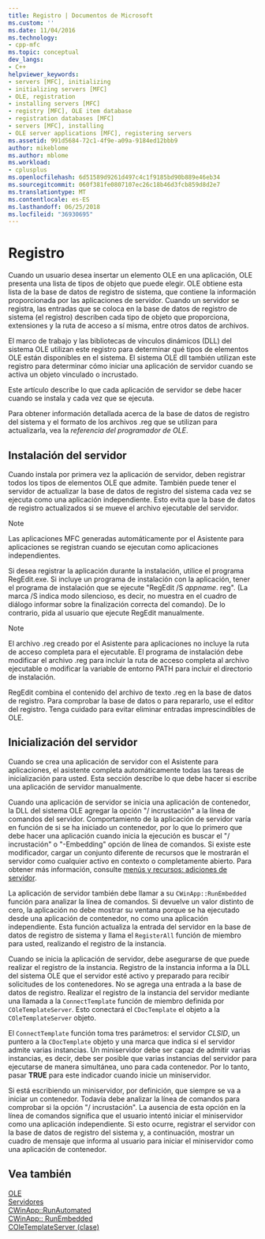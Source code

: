 ```yaml
---
title: Registro | Documentos de Microsoft
ms.custom: ''
ms.date: 11/04/2016
ms.technology:
- cpp-mfc
ms.topic: conceptual
dev_langs:
- C++
helpviewer_keywords:
- servers [MFC], initializing
- initializing servers [MFC]
- OLE, registration
- installing servers [MFC]
- registry [MFC], OLE item database
- registration databases [MFC]
- servers [MFC], installing
- OLE server applications [MFC], registering servers
ms.assetid: 991d5684-72c1-4f9e-a09a-9184ed12bbb9
author: mikeblome
ms.author: mblome
ms.workload:
- cplusplus
ms.openlocfilehash: 6d51589d9261d497c4c1f9185bd90b889e46eb34
ms.sourcegitcommit: 060f381fe0807107ec26c18b46d3fcb859d8d2e7
ms.translationtype: MT
ms.contentlocale: es-ES
ms.lasthandoff: 06/25/2018
ms.locfileid: "36930695"
---
```

# <a name="registration"></a>Registro
Cuando un usuario desea insertar un elemento OLE en una aplicación, OLE presenta una lista de tipos de objeto que puede elegir. OLE obtiene esta lista de la base de datos de registro de sistema, que contiene la información proporcionada por las aplicaciones de servidor. Cuando un servidor se registra, las entradas que se coloca en la base de datos de registro de sistema (el registro) describen cada tipo de objeto que proporciona, extensiones y la ruta de acceso a sí misma, entre otros datos de archivos.  
  
 El marco de trabajo y las bibliotecas de vínculos dinámicos (DLL) del sistema OLE utilizan este registro para determinar qué tipos de elementos OLE están disponibles en el sistema. El sistema OLE dll también utilizan este registro para determinar cómo iniciar una aplicación de servidor cuando se activa un objeto vinculado o incrustado.  
  
 Este artículo describe lo que cada aplicación de servidor se debe hacer cuando se instala y cada vez que se ejecuta.  
  
 Para obtener información detallada acerca de la base de datos de registro del sistema y el formato de los archivos .reg que se utilizan para actualizarla, vea la *referencia del programador de OLE*.  
  
##  <a name="_core_server_installation"></a> Instalación del servidor  
 Cuando instala por primera vez la aplicación de servidor, deben registrar todos los tipos de elementos OLE que admite. También puede tener el servidor de actualizar la base de datos de registro del sistema cada vez se ejecuta como una aplicación independiente. Esto evita que la base de datos de registro actualizados si se mueve el archivo ejecutable del servidor.  
  
> [!NOTE]
>  Las aplicaciones MFC generadas automáticamente por el Asistente para aplicaciones se registran cuando se ejecutan como aplicaciones independientes.  
  
 Si desea registrar la aplicación durante la instalación, utilice el programa RegEdit.exe. Si incluye un programa de instalación con la aplicación, tener el programa de instalación que se ejecute "RegEdit /S *appname*. reg". (La marca /S indica modo silencioso, es decir, no muestra en el cuadro de diálogo informar sobre la finalización correcta del comando). De lo contrario, pida al usuario que ejecute RegEdit manualmente.  
  
> [!NOTE]
>  El archivo .reg creado por el Asistente para aplicaciones no incluye la ruta de acceso completa para el ejecutable. El programa de instalación debe modificar el archivo .reg para incluir la ruta de acceso completa al archivo ejecutable o modificar la variable de entorno PATH para incluir el directorio de instalación.  
  
 RegEdit combina el contenido del archivo de texto .reg en la base de datos de registro. Para comprobar la base de datos o para repararlo, use el editor del registro. Tenga cuidado para evitar eliminar entradas imprescindibles de OLE.  
  
##  <a name="_core_server_initialization"></a> Inicialización del servidor  
 Cuando se crea una aplicación de servidor con el Asistente para aplicaciones, el asistente completa automáticamente todas las tareas de inicialización para usted. Esta sección describe lo que debe hacer si escribe una aplicación de servidor manualmente.  
  
 Cuando una aplicación de servidor se inicia una aplicación de contenedor, la DLL del sistema OLE agregar la opción "/ incrustación" a la línea de comandos del servidor. Comportamiento de la aplicación de servidor varía en función de si se ha iniciado un contenedor, por lo que lo primero que debe hacer una aplicación cuando inicia la ejecución es buscar el "/ incrustación" o "-Embedding" opción de línea de comandos. Si existe este modificador, cargar un conjunto diferente de recursos que le mostrarán el servidor como cualquier activo en contexto o completamente abierto. Para obtener más información, consulte [menús y recursos: adiciones de servidor](../mfc/menus-and-resources-server-additions.md).  
  
 La aplicación de servidor también debe llamar a su `CWinApp::RunEmbedded` función para analizar la línea de comandos. Si devuelve un valor distinto de cero, la aplicación no debe mostrar su ventana porque se ha ejecutado desde una aplicación de contenedor, no como una aplicación independiente. Esta función actualiza la entrada del servidor en la base de datos de registro de sistema y llama el `RegisterAll` función de miembro para usted, realizando el registro de la instancia.  
  
 Cuando se inicia la aplicación de servidor, debe asegurarse de que puede realizar el registro de la instancia. Registro de la instancia informa a la DLL del sistema OLE que el servidor esté activo y preparado para recibir solicitudes de los contenedores. No se agrega una entrada a la base de datos de registro. Realizar el registro de la instancia del servidor mediante una llamada a la `ConnectTemplate` función de miembro definida por `COleTemplateServer`. Esto conectará el `CDocTemplate` el objeto a la `COleTemplateServer` objeto.  
  
 El `ConnectTemplate` función toma tres parámetros: el servidor *CLSID*, un puntero a la `CDocTemplate` objeto y una marca que indica si el servidor admite varias instancias. Un miniservidor debe ser capaz de admitir varias instancias, es decir, debe ser posible que varias instancias del servidor para ejecutarse de manera simultánea, uno para cada contenedor. Por lo tanto, pasar **TRUE** para este indicador cuando inicie un miniservidor.  
  
 Si está escribiendo un miniservidor, por definición, que siempre se va a iniciar un contenedor. Todavía debe analizar la línea de comandos para comprobar si la opción "/ incrustación". La ausencia de esta opción en la línea de comandos significa que el usuario intentó iniciar el miniservidor como una aplicación independiente. Si esto ocurre, registrar el servidor con la base de datos de registro del sistema y, a continuación, mostrar un cuadro de mensaje que informa al usuario para iniciar el miniservidor como una aplicación de contenedor.  
  
## <a name="see-also"></a>Vea también  
 [OLE](../mfc/ole-in-mfc.md)   
 [Servidores](../mfc/servers.md)   
 [CWinApp::RunAutomated](../mfc/reference/cwinapp-class.md#runautomated)   
 [CWinApp:: RunEmbedded](../mfc/reference/cwinapp-class.md#runembedded)   
 [COleTemplateServer (clase)](../mfc/reference/coletemplateserver-class.md)
